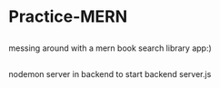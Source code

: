 # Practice-MERN



##
messing around with a mern book search library app:)

##
nodemon server in backend to start backend server.js

